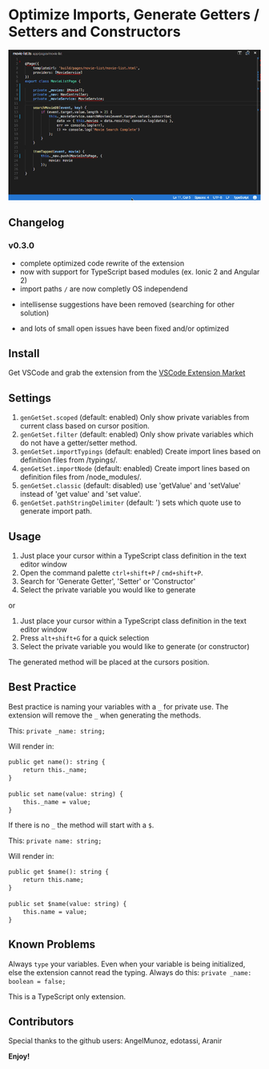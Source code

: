 # Optimize Imports, Generate Getters / Setters and Constructors

![Demo](demo.gif)

## Changelog

### v0.3.0
+ complete optimized code rewrite of the extension
+ now with support for TypeScript based modules (ex. Ionic 2 and Angular 2)
+ import paths `/` are now completly OS independend
- intellisense suggestions have been removed (searching for other solution)
+ and lots of small open issues have been fixed and/or optimized

## Install
Get VSCode and grab the extension from the [VSCode Extension Market](https://marketplace.visualstudio.com/items?itemName=DSKWRK.vscode-generate-getter-setter)

## Settings

1. `genGetSet.scoped` (default: enabled) Only show private variables from current class based on cursor position.
2. `genGetSet.filter` (default: enabled) Only show private variables which do not have a getter/setter method.
3. `genGetSet.importTypings` (default: enabled) Create import lines based on definition files from /typings/.
3. `genGetSet.importNode` (default: enabled) Create import lines based on definition files from /node_modules/.
4. `genGetSet.classic` (default: disabled) use 'getValue' and 'setValue' instead of 'get value' and 'set value'.
5. `genGetSet.pathStringDelimiter` (default: ') sets which quote use to generate import path.

## Usage

1. Just place your cursor within a TypeScript class definition in the text editor window
2. Open the command palette `ctrl+shift+P` / `cmd+shift+P`.
3. Search for 'Generate Getter', 'Setter' or 'Constructor'
4. Select the private variable you would like to generate

or

1. Just place your cursor within a TypeScript class definition in the text editor window
2. Press `alt+shift+G` for a quick selection
3. Select the private variable you would like to generate (or constructor)

The generated method will be placed at the cursors position.

## Best Practice

Best practice is naming your variables with a `_` for private use.
The extension will remove the `_` when generating the methods.

This: `private _name: string;`

Will render in:
```
public get name(): string {
    return this._name;
}

public set name(value: string) {
    this._name = value;
}
```

If there is no `_` the method will start with a `$`.

This: `private name: string;`

Will render in:
```
public get $name(): string {
    return this.name;
}

public set $name(value: string) {
    this.name = value;
}
```

## Known Problems

Always `type` your variables. Even when your variable is being initialized, else the extension cannot read the typing.
Always do this: `private _name: boolean = false;`

This is a TypeScript only extension.

## Contributors
Special thanks to the github users:
AngelMunoz, edotassi, Aranir

**Enjoy!**

